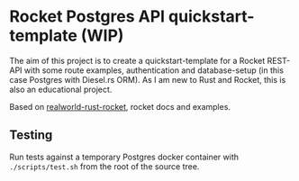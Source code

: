 # Rocket Postgres API quickstart-template (WIP)

The aim of this project is to create a quickstart-template for a Rocket REST-API with some route examples, authentication and database-setup (in this case Postgres with Diesel.rs ORM). As I am new to Rust and Rocket, this is also an educational project.

Based on [realworld-rust-rocket](https://github.com/TatriX/realworld-rust-rocket), rocket docs and examples.

## Testing

Run tests against a temporary Postgres docker container with `./scripts/test.sh` from the root of the source tree.

